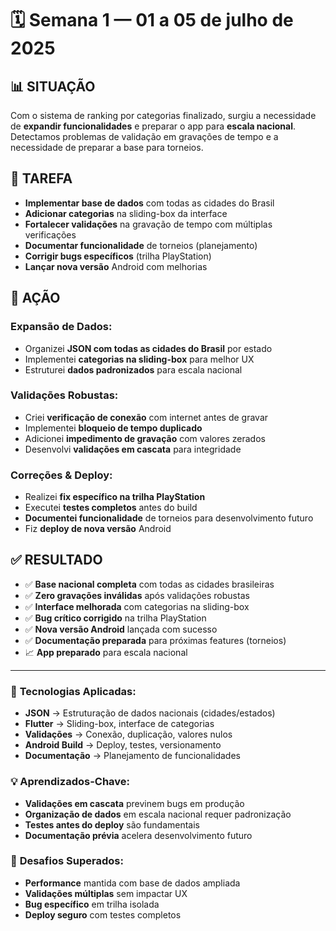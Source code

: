 # 🗓 Semana 1 — 01 a 05 de julho de 2025

## 📊 **SITUAÇÃO**
Com o sistema de ranking por categorias finalizado, surgiu a necessidade de **expandir funcionalidades** e preparar o app para **escala nacional**. Detectamos problemas de validação em gravações de tempo e a necessidade de preparar a base para torneios.

## 🎯 **TAREFA**
- **Implementar base de dados** com todas as cidades do Brasil
- **Adicionar categorias** na sliding-box da interface
- **Fortalecer validações** na gravação de tempo com múltiplas verificações
- **Documentar funcionalidade** de torneios (planejamento)
- **Corrigir bugs específicos** (trilha PlayStation)
- **Lançar nova versão** Android com melhorias

## 🚀 **AÇÃO**
### **Expansão de Dados:**
- Organizei **JSON com todas as cidades do Brasil** por estado
- Implementei **categorias na sliding-box** para melhor UX
- Estruturei **dados padronizados** para escala nacional

### **Validações Robustas:**
- Criei **verificação de conexão** com internet antes de gravar
- Implementei **bloqueio de tempo duplicado** 
- Adicionei **impedimento de gravação** com valores zerados
- Desenvolvi **validações em cascata** para integridade

### **Correções & Deploy:**
- Realizei **fix específico na trilha PlayStation** 
- Executei **testes completos** antes do build
- **Documentei funcionalidade** de torneios para desenvolvimento futuro
- Fiz **deploy de nova versão** Android

## ✅ **RESULTADO**
- ✅ **Base nacional completa** com todas as cidades brasileiras
- ✅ **Zero gravações inválidas** após validações robustas
- ✅ **Interface melhorada** com categorias na sliding-box
- ✅ **Bug crítico corrigido** na trilha PlayStation
- ✅ **Nova versão Android** lançada com sucesso
- ✅ **Documentação preparada** para próximas features (torneios)
- 📈 **App preparado** para escala nacional

---

### 🧰 **Tecnologias Aplicadas:**
- **JSON** → Estruturação de dados nacionais (cidades/estados)
- **Flutter** → Sliding-box, interface de categorias
- **Validações** → Conexão, duplicação, valores nulos
- **Android Build** → Deploy, testes, versionamento
- **Documentação** → Planejamento de funcionalidades

### 💡 **Aprendizados-Chave:**
- **Validações em cascata** previnem bugs em produção
- **Organização de dados** em escala nacional requer padronização
- **Testes antes do deploy** são fundamentais
- **Documentação prévia** acelera desenvolvimento futuro

### 🔧 **Desafios Superados:**
- **Performance** mantida com base de dados ampliada
- **Validações múltiplas** sem impactar UX
- **Bug específico** em trilha isolada
- **Deploy seguro** com testes completos
